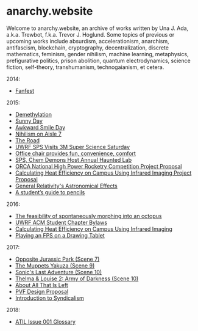 # anarchy.website

Welcome to anarchy.website, an archive of works written by Una J. Ada, a.k.a.
Trewbot, f.k.a. Trevor J. Hoglund. Some topics of previous or upcoming works
include absurdism, accelerationism, anarchism, antifascism, blockchain,
cryptography, decentralization, discrete mathematics, feminism, gender nihilism,
machine learning, metaphysics, prefigurative politics, prison abolition, quantum
electrodynamics, science fiction, self-theory, transhumanism, technogaianism, et
cetera.

2014:
- [Fanfest](2014/07/13/fanfest)

2015:
- [Demethylation](2015/03/02/demethylation)
- [Sunny Day](2015/09/04/sunny-day)
- [Awkward Smile Day](2015/09/14/awkward-smile-day)
- [Nihilism on Aisle 7](2015/09/14/aisle-7)
- [The Road](2015/10/06/the-road)
- [UWRF SPS Visits 3M Super Science Saturday](2015/10/08/sps-at-3m)
- [Office chair provides fun, convenience, comfort](2015/10/29/chair)
- [SPS, Chem Demons Host Annual Haunted Lab](2015/11/01/haunted-lab)
- [ORCA National High Power Rocketry Competition Project Proposal](2015/11/15/orca-proposal)
- [Calculating Heat Efficiency on Campus Using Infrared Imaging Project Proposal](2015/11/16/cheocuii-proposal)
- [General Relativity's Astronomical Effects](2015/11/18/einstein)
- [A student’s guide to pencils](2015/12/02/pencils)

2016:
- [The feasibility of spontaneously morphing into an octopus](2016/02/05/octopodes)
- [UWRF ACM Student Chapter Bylaws](2016/02/24/acm-bylaws)
- [Calculating Heat Efficiency on Campus Using Infrared Imaging](2016/03/12/cheocuii)
- [Playing an FPS on a Drawing Tablet](2016/11/19/fps-drawing-tablet)

2017:
- [Opposite Jurassic Park (Scene 7)](2017/02/05/opj-scene-7)
- [The Muppets Yakuza (Scene 9)](2017/03/05/my-scene-9)
- [Sonic's Last Adventure (Scene 10)](2017/04/02/sla-scene-10)
- [Thelma & Louise 2: Army of Darkness (Scene 10)](2017/05/07/tlad-scene-10)
- [About All That Is Left](2017/08/25/about-atil)
- [PVF Design Proposal](2017/08/29/pvf-proposal)
- [Introduction to Syndicalism](2017/10/14/syndicalism)

2018:
- [ATIL Issue 001 Glossary](2018/01/09/atil-001-glossary)
